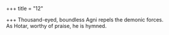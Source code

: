 +++
title = "12"

+++
Thousand-eyed, boundless Agni repels the demonic forces.  
As Hotar, worthy of praise, he is hymned.  